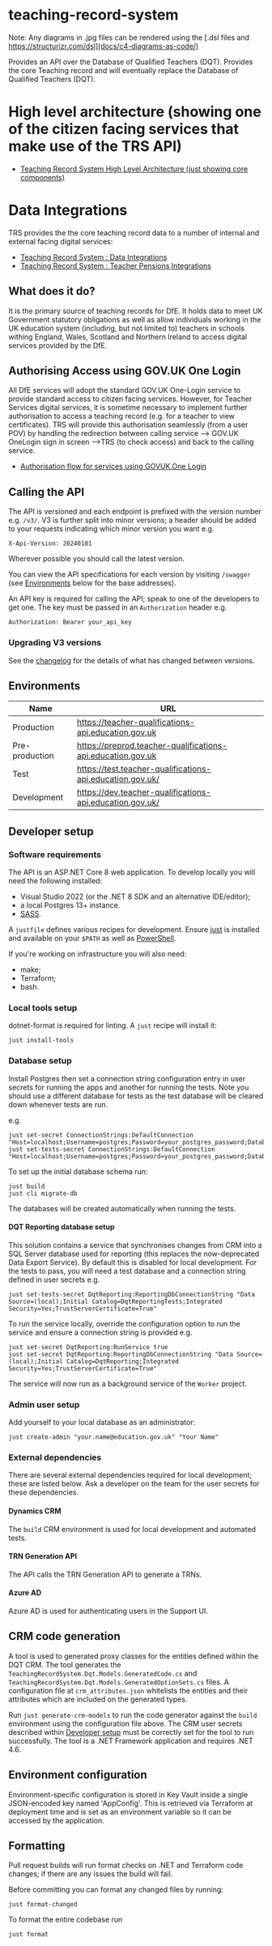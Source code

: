 # teaching-record-system
Note: Any diagrams in .jpg files can be rendered using the [.dsl files and https://structurizr.com/dsl](docs/c4-diagrams-as-code/)

Provides an API over the Database of Qualified Teachers (DQT). Provides the core Teaching record and will eventually replace the Database of Qualified Teachers (DQT).

# High level architecture (showing one of the citizen facing services that make use of the TRS API)
* [Teaching Record System High Level Architecture (just showing core components)](docs/c4-diagrams-as-code/trs-core-containers.jpg)

# Data Integrations
TRS provides the the core teaching record data to a number of internal and external facing digital services:

* [Teaching Record System : Data Integrations](docs/c4-diagrams-as-code/trs-integrations.jpg)
* [Teaching Record System : Teacher Pensions Integrations](docs/c4-diagrams-as-code/trs-tps-as-is-and-to-be.jpg)

## What does it do?

It is the primary source of teaching records for DfE. It holds data to meet UK Government statutory obligations as well as allow individuals working in the UK education system (including, but not limited to) teachers in schools withing England, Wales, Scotland and Northern Ireland to access digital services provided by the DfE.

## Authorising Access using GOV.UK One Login
All DfE services will adopt the standard GOV.UK One-Login service to provide standard access to citizen facing services. However, for Teacher Services digital services, it is sometime necessary to implement further authorisation to access a teaching record (e.g. for a teacher to view certificates). TRS will provide this authorisation seamlessly (from a user POV) by handling the redirection between calling service --> GOV.UK OneLogin sign in screen -->TRS (to check access) and back to the calling service.

* [Authorisation flow for services using GOVUK.One Login](docs/trs-gov.one-login-flow.md)

## Calling the API

The API is versioned and each endpoint is prefixed with the version number e.g. `/v3/`. V3 is further split into minor versions; a header should be added to your requests indicating which minor version you want e.g.
```
X-Api-Version: 20240101
```

Wherever possible you should call the latest version.

You can view the API specifications for each version by visiting `/swagger` (see [Environments](#environments) below for the base addresses).

An API key is required for calling the API; speak to one of the developers to get one. The key must be passed in an `Authorization` header e.g.
```
Authorization: Bearer your_api_key
```

### Upgrading V3 versions

See the [changelog](CHANGELOG.md) for the details of what has changed between versions.


## Environments

| Name           | URL                                                         |
| -------------- | ----------------------------------------------------------- |
| Production     | https://teacher-qualifications-api.education.gov.uk         |
| Pre-production | https://preprod.teacher-qualifications-api.education.gov.uk |
| Test           | https://test.teacher-qualifications-api.education.gov.uk/   |
| Development    | https://dev.teacher-qualifications-api.education.gov.uk/    |


## Developer setup

### Software requirements

The API is an ASP.NET Core 8 web application. To develop locally you will need the following installed:
- Visual Studio 2022 (or the .NET 8 SDK and an alternative IDE/editor);
- a local Postgres 13+ instance.
- [SASS]( https://sass-lang.com/install).

A `justfile` defines various recipes for development. Ensure [just](https://just.systems/) is installed and available on your `$PATH` as well as [PowerShell](https://microsoft.com/PowerShell).

If you're working on infrastructure you will also need:
- make;
- Terraform;
- bash.

### Local tools setup

dotnet-format is required for linting. A `just` recipe will install it:
```shell
just install-tools
```

### Database setup

Install Postgres then set a connection string configuration entry in user secrets for running the apps and another for running the tests.
Note you should use a different database for tests as the test database will be cleared down whenever tests are run.

e.g.
```shell
just set-secret ConnectionStrings:DefaultConnection "Host=localhost;Username=postgres;Password=your_postgres_password;Database=trs"
just set-tests-secret ConnectionStrings:DefaultConnection "Host=localhost;Username=postgres;Password=your_postgres_password;Database=trs_tests"
```

To set up the initial database schema run:
```shell
just build
just cli migrate-db
```

The databases will be created automatically when running the tests.

#### DQT Reporting database setup

This solution contains a service that synchronises changes from CRM into a SQL Server database used for reporting (this replaces the now-deprecated Data Export Service). By default this is disabled for local development. For the tests to pass, you will need a test database and a connection string defined in user secrets e.g.
```shell
just set-tests-secret DqtReporting:ReportingDbConnectionString "Data Source=(local);Initial Catalog=DqtReportingTests;Integrated Security=Yes;TrustServerCertificate=True"
```

To run the service locally, override the configuration option to run the service and ensure a connection string is provided e.g.
```shell
just set-secret DqtReporting:RunService true
just set-secret DqtReporting:ReportingDbConnectionString "Data Source=(local);Initial Catalog=DqtReporting;Integrated Security=Yes;TrustServerCertificate=True"
```
The service will now run as a background service of the `Worker` project.


### Admin user setup

Add yourself to your local database as an administrator:
```shell
just create-admin "your.name@education.gov.uk" "Your Name"
```


### External dependencies

There are several external dependencies required for local development; these are listed below.
Ask a developer on the team for the user secrets for these dependencies.

#### Dynamics CRM

The `build` CRM environment is used for local development and automated tests.

#### TRN Generation API

The API calls the TRN Generation API to generate a TRNs.

#### Azure AD

Azure AD is used for authenticating users in the Support UI.


## CRM code generation

A tool is used to generated proxy classes for the entities defined within the DQT CRM.
The tool generates the `TeachingRecordSystem.Dqt.Models.GeneratedCode.cs` and `TeachingRecordSystem.Dqt.Models.GeneratedOptionSets.cs` files.
A configuration file at `crm_attributes.json` whitelists the entities and their attributes which are included on the generated types.

Run `just generate-crm-models` to run the code generator against the `build` environment using the configuration file above.
The CRM user secrets described within [Developer setup](#dynamics-crm) must be correctly set for the tool to run successfully.
The tool is a .NET Framework application and requires .NET 4.6.


## Environment configuration

Environment-specific configuration is stored in Key Vault inside a single JSON-encoded key named 'AppConfig'.
This is retrieved via Terraform at deployment time and is set as an environment variable so it can be accessed by the application.


## Formatting

Pull request builds will run format checks on .NET and Terraform code changes; if there are any issues the build will fail.

Before committing you can format any changed files by running:
```shell
just format-changed
```

To format the entire codebase run
```shell
just format
```
